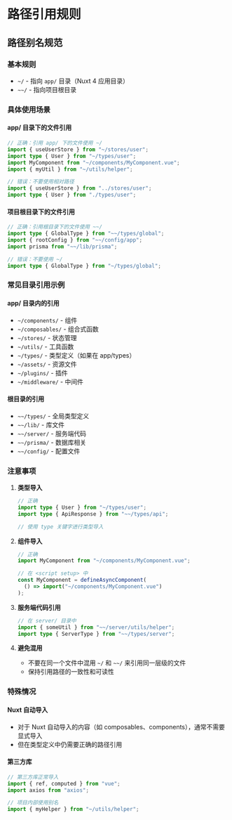 # 路径引用规则

## 路径别名规范

### 基本规则

- `~/` - 指向 `app/` 目录（Nuxt 4 应用目录）
- `~~/` - 指向项目根目录

### 具体使用场景

#### app/ 目录下的文件引用

```typescript
// 正确：引用 app/ 下的文件使用 ~/
import { useUserStore } from "~/stores/user";
import type { User } from "~/types/user";
import MyComponent from "~/components/MyComponent.vue";
import { myUtil } from "~/utils/helper";

// 错误：不要使用相对路径
import { useUserStore } from "../stores/user";
import type { User } from "./types/user";
```

#### 项目根目录下的文件引用

```typescript
// 正确：引用根目录下的文件使用 ~~/
import type { GlobalType } from "~~/types/global";
import { rootConfig } from "~~/config/app";
import prisma from "~~/lib/prisma";

// 错误：不要使用 ~/
import type { GlobalType } from "~/types/global";
```

### 常见目录引用示例

#### app/ 目录内的引用

- `~/components/` - 组件
- `~/composables/` - 组合式函数
- `~/stores/` - 状态管理
- `~/utils/` - 工具函数
- `~/types/` - 类型定义（如果在 app/types）
- `~/assets/` - 资源文件
- `~/plugins/` - 插件
- `~/middleware/` - 中间件

#### 根目录的引用

- `~~/types/` - 全局类型定义
- `~~/lib/` - 库文件
- `~~/server/` - 服务端代码
- `~~/prisma/` - 数据库相关
- `~~/config/` - 配置文件

### 注意事项

1. **类型导入**

   ```typescript
   // 正确
   import type { User } from "~/types/user";
   import type { ApiResponse } from "~~/types/api";

   // 使用 type 关键字进行类型导入
   ```

2. **组件导入**

   ```typescript
   // 正确
   import MyComponent from "~/components/MyComponent.vue";

   // 在 <script setup> 中
   const MyComponent = defineAsyncComponent(
     () => import("~/components/MyComponent.vue")
   );
   ```

3. **服务端代码引用**

   ```typescript
   // 在 server/ 目录中
   import { someUtil } from "~~/server/utils/helper";
   import type { ServerType } from "~~/types/server";
   ```

4. **避免混用**
   - 不要在同一个文件中混用 `~/` 和 `~~/` 来引用同一层级的文件
   - 保持引用路径的一致性和可读性

### 特殊情况

#### Nuxt 自动导入

- 对于 Nuxt 自动导入的内容（如 composables、components），通常不需要显式导入
- 但在类型定义中仍需要正确的路径引用

#### 第三方库

```typescript
// 第三方库正常导入
import { ref, computed } from "vue";
import axios from "axios";

// 项目内部使用别名
import { myHelper } from "~/utils/helper";
```
